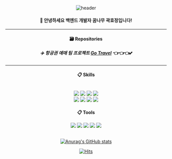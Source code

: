 



<div align="center">

![header](https://capsule-render.vercel.app/api?type=cylinder&color=gradient&height=120&section=header&text=HYOJUNG&fontColor=ffffff&fontSize=50&animation=fadeIn&fontAlignY=55)


####  🐣 안녕하세요 백엔드 개발자 꿈나무 곽효정입니다!

 <hr>

#### 🗃️ Repositories
##### ✈️ 항공권 예매 팀 프로젝트 <a href="https://github.com/hyo213/TNH">Go Travel</a>  👈👈👈💕
 
 <hr>
  
####  :clipboard: Skills

  <br/>

  <img src="https://img.shields.io/badge/java-007396?style=for-the-badge&logo=java&logoColor=white"> 
  <img src="https://img.shields.io/badge/spring boot-6DB33F?style=for-the-badge&logo=springboot&logoColor=white">
  <img src="https://img.shields.io/badge/mysql-4479A1?style=for-the-badge&logo=mysql&logoColor=white"> 
  <img src="https://img.shields.io/badge/mybatis-2E51A2?style=for-the-badge&logo=&logoColor=white"><br>
  
  <img src="https://img.shields.io/badge/html5-E34F26?style=for-the-badge&logo=html5&logoColor=white"> 
  <img src="https://img.shields.io/badge/css-1572B6?style=for-the-badge&logo=css3&logoColor=white"> 
  <img src="https://img.shields.io/badge/javascript-F7DF1E?style=for-the-badge&logo=javascript&logoColor=black"> 
  <img src="https://img.shields.io/badge/Thymeleaf-005F0F?style=for-the-badge&logo=Thymeleaf&logoColor=white"><br>

####  :clipboard: Tools
 
 <img src="https://img.shields.io/badge/GitHub-181717?style=for-the-badge&logo=GitHub&logoColor=white"> 
 <img src="https://img.shields.io/badge/Git-F05032?style=for-the-badge&logo=Git&logoColor=white">
 <img src="https://img.shields.io/badge/IntelliJ%20IDEA-000000?style=for-the-badge&logo=IntelliJ%20IDEA&logoColor=white"> 
 <img src="https://img.shields.io/badge/MySQL%20Workbench%20%20-4479A1?style=for-the-badge&logo=MySQL&logoColor=white"> 
 <img src="https://img.shields.io/badge/Visual%20Studio%20Code-007ACC?style=for-the-badge&logo=Visual%20Studio%20Code&logoColor=white"> 

 <br/>
 <br/>

 
 [![Anurag's GitHub stats](https://github-readme-stats.vercel.app/api?username=hyo213&show_icons=true&theme=tokyonight)](https://github.com/hyo213/github-readme-stats)

 
[![Hits](https://hits.seeyoufarm.com/api/count/incr/badge.svg?url=https%3A%2F%2Fgithub.com%2Fhyo213%2Fhit-counter&count_bg=%233D4BC8&title_bg=%23555555&icon=&icon_color=%23E7E7E7&title=visit&edge_flat=true)](https://hits.seeyoufarm.com)


</div>



<!--
**hyo213/hyo213** is a ✨ _special_ ✨ repository because its `README.md` (this file) appears on your GitHub profile.

Here are some ideas to get you started:

- 🔭 I’m currently working on ...
- 🌱 I’m currently learning ...
- 👯 I’m looking to collaborate on ...
- 🤔 I’m looking for help with ...
- 💬 Ask me about ...
- 📫 How to reach me: ...
- 😄 Pronouns: ...
- ⚡ Fun fact: ...
-->
